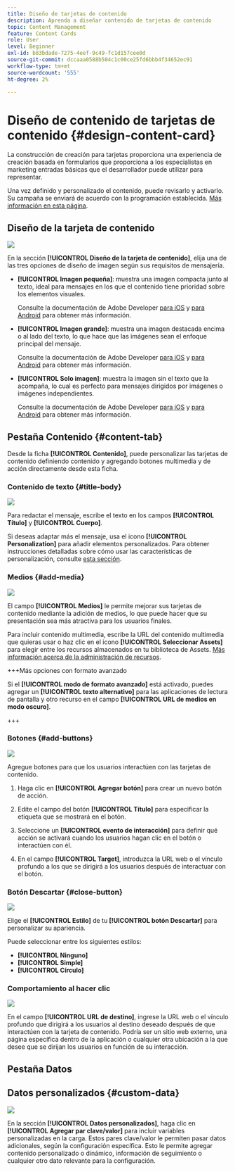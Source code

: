 ```yaml
---
title: Diseño de tarjetas de contenido
description: Aprenda a diseñar contenido de tarjetas de contenido
topic: Content Management
feature: Content Cards
role: User
level: Beginner
exl-id: b83bdade-7275-4eef-9c49-fc1d157cee0d
source-git-commit: dccaaa0588b504c1c00ce25fd6bbb4f34652ec91
workflow-type: tm+mt
source-wordcount: '555'
ht-degree: 2%

---
```


# Diseño de contenido de tarjetas de contenido {#design-content-card}

La construcción de creación para tarjetas proporciona una experiencia de creación basada en formularios que proporciona a los especialistas en marketing entradas básicas que el desarrollador puede utilizar para representar.

Una vez definido y personalizado el contenido, puede revisarlo y activarlo. Su campaña se enviará de acuerdo con la programación establecida. [Más información en esta página](../campaigns/review-activate-campaign.md).

## Diseño de la tarjeta de contenido

![](assets/content-card-image.png)

En la sección **[!UICONTROL Diseño de la tarjeta de contenido]**, elija una de las tres opciones de diseño de imagen según sus requisitos de mensajería.

* **[!UICONTROL Imagen pequeña]**: muestra una imagen compacta junto al texto, ideal para mensajes en los que el contenido tiene prioridad sobre los elementos visuales.

  Consulte la documentación de Adobe Developer [para iOS](https://developer.adobe.com/client-sdks/edge/adobe-journey-optimizer/content-card-ui/iOS/templates/smallimage-template/) y [para Android](https://developer.adobe.com/client-sdks/edge/adobe-journey-optimizer/content-card-ui/Android/public-classes/state/smallimagecarduistate/) para obtener más información.

* **[!UICONTROL Imagen grande]**: muestra una imagen destacada encima o al lado del texto, lo que hace que las imágenes sean el enfoque principal del mensaje.

  Consulte la documentación de Adobe Developer [para iOS](https://developer.adobe.com/client-sdks/edge/adobe-journey-optimizer/content-card-ui/iOS/templates/largeimage-template/) y [para Android](https://developer.adobe.com/client-sdks/edge/adobe-journey-optimizer/content-card-ui/Android/public-classes/state/largeimagecarduistate/) para obtener más información.

* **[!UICONTROL Solo imagen]**: muestra la imagen sin el texto que la acompaña, lo cual es perfecto para mensajes dirigidos por imágenes o imágenes independientes.

  Consulte la documentación de Adobe Developer [para iOS](https://developer.adobe.com/client-sdks/edge/adobe-journey-optimizer/content-card-ui/iOS/templates/imageonly-template/) y [para Android](https://developer.adobe.com/client-sdks/edge/adobe-journey-optimizer/content-card-ui/Android/public-classes/state/imageonlycarduistate/) para obtener más información.

## Pestaña Contenido {#content-tab}

Desde la ficha **[!UICONTROL Contenido]**, puede personalizar las tarjetas de contenido definiendo contenido y agregando botones multimedia y de acción directamente desde esta ficha.

### Contenido de texto {#title-body}

![](assets/content-card-design-2.png)

Para redactar el mensaje, escribe el texto en los campos **[!UICONTROL Título]** y **[!UICONTROL Cuerpo]**.

Si deseas adaptar más el mensaje, usa el icono **[!UICONTROL Personalization]** para añadir elementos personalizados. Para obtener instrucciones detalladas sobre cómo usar las características de personalización, consulte [esta sección](../personalization/personalize.md).

### Medios {#add-media}

![](assets/content-card-design-3.png)

El campo **[!UICONTROL Medios]** le permite mejorar sus tarjetas de contenido mediante la adición de medios, lo que puede hacer que su presentación sea más atractiva para los usuarios finales.

Para incluir contenido multimedia, escribe la URL del contenido multimedia que quieras usar o haz clic en el icono **[!UICONTROL Seleccionar Assets]** para elegir entre los recursos almacenados en tu biblioteca de Assets. [Más información acerca de la administración de recursos](../integrations/assets.md).

+++Más opciones con formato avanzado

Si el **[!UICONTROL modo de formato avanzado]** está activado, puedes agregar un **[!UICONTROL texto alternativo]** para las aplicaciones de lectura de pantalla y otro recurso en el campo **[!UICONTROL URL de medios en modo oscuro]**.

+++

### Botones {#add-buttons}

![](assets/content-card-design-4.png)

Agregue botones para que los usuarios interactúen con las tarjetas de contenido.

1. Haga clic en **[!UICONTROL Agregar botón]** para crear un nuevo botón de acción.

1. Edite el campo del botón **[!UICONTROL Título]** para especificar la etiqueta que se mostrará en el botón.

1. Seleccione un **[!UICONTROL evento de interacción]** para definir qué acción se activará cuando los usuarios hagan clic en el botón o interactúen con él.

1. En el campo **[!UICONTROL Target]**, introduzca la URL web o el vínculo profundo a los que se dirigirá a los usuarios después de interactuar con el botón.

<!--
+++More options with advanced formatting

If the **[!UICONTROL Advanced formatting mode]** is switched on, you can choose for your **[!UICONTROL Buttons]**:

* the **[!UICONTROL Font]**
* the **[!UICONTROL Pt size]**
* the **[!UICONTROL Font Color]**
* the **[!UICONTROL Alignment]**

+++
-->

### Botón Descartar {#close-button}

![](assets/content-card-design-1.png)

Elige el **[!UICONTROL Estilo]** de tu **[!UICONTROL botón Descartar]** para personalizar su apariencia.

Puede seleccionar entre los siguientes estilos:

* **[!UICONTROL Ninguno]**
* **[!UICONTROL Simple]**
* **[!UICONTROL Círculo]**



<!--
+++More options with advanced formatting

If the **[!UICONTROL Advanced formatting mode]** is switched on, you can choose for your **[!UICONTROL Header]** and **[!UICONTROL Body]**:

* the **[!UICONTROL Font]**
* the **[!UICONTROL Pt size]**
* the **[!UICONTROL Font Color]**
* the **[!UICONTROL Alignment]**
+++
-->



### Comportamiento al hacer clic

![](assets/content-card-design-5.png)

En el campo **[!UICONTROL URL de destino]**, ingrese la URL web o el vínculo profundo que dirigirá a los usuarios al destino deseado después de que interactúen con la tarjeta de contenido. Podría ser un sitio web externo, una página específica dentro de la aplicación o cualquier otra ubicación a la que desee que se dirijan los usuarios en función de su interacción.

## Pestaña Datos

## Datos personalizados {#custom-data}

![](assets/content-card-design-6.png)

En la sección **[!UICONTROL Datos personalizados]**, haga clic en **[!UICONTROL Agregar par clave/valor]** para incluir variables personalizadas en la carga. Estos pares clave/valor le permiten pasar datos adicionales, según la configuración específica. Esto le permite agregar contenido personalizado o dinámico, información de seguimiento o cualquier otro dato relevante para la configuración.
